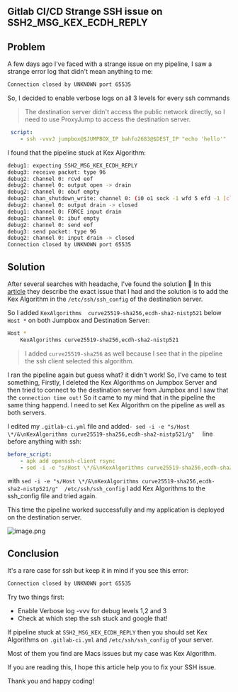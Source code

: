 ## Gitlab CI/CD Strange SSH issue on SSH2_MSG_KEX_ECDH_REPLY

## Problem

A few days  ago I've faced with a strange issue on my pipeline, I saw a strange error log that didn't mean anything to me:


```bash
Connection closed by UNKNOWN port 65535
``` 
So, I decided to enable verbose logs on all 3 levels for every ssh commands
> The destination server didn't access the public network directly, so I need to use ProxyJump to access the destination server.

```yaml
 script:
    - ssh -vvvJ jumpbox@$JUMPBOX_IP bahfo2683@$DEST_IP "echo 'hello'"
```

I found that the pipeline stuck at Kex Algorithm:
```bash
debug1: expecting SSH2_MSG_KEX_ECDH_REPLY
debug3: receive packet: type 96
debug2: channel 0: rcvd eof
debug2: channel 0: output open -> drain
debug2: channel 0: obuf empty
debug2: chan_shutdown_write: channel 0: (i0 o1 sock -1 wfd 5 efd -1 [closed])
debug2: channel 0: output drain -> closed
debug1: channel 0: FORCE input drain
debug2: channel 0: ibuf empty
debug2: channel 0: send eof
debug3: send packet: type 96
debug2: channel 0: input drain -> closed
Connection closed by UNKNOWN port 65535
```

## Solution

After several searches with headache, I've found the solution 🎉
In this [article](https://www.seei.biz/ssh-fails-to-connect-with-debug1-expecting-ssh2_msg_kex_ecdh_reply/) they describe the exact issue that I had and the solution is to add the Kex Algorithm in the `/etc/ssh/ssh_config` of the destination server.

So I added `KexAlgorithms  curve25519-sha256,ecdh-sha2-nistp521` below `Host *` on both Jumpbox and Destination Server:
```bash
Host *
    KexAlgorithms curve25519-sha256,ecdh-sha2-nistp521

```
> I added  `curve25519-sha256` as well because I see that in the pipeline the ssh client selected this algorithm.

I ran the pipeline again but guess what? it didn't work!
So, I've came to test something, Firstly, I deleted the Kex Algorithms on Jumpbox Server and then tried to connect to the destination server from Jumpbox and I saw that the `connection time out!` So it came to my mind that in the pipeline the same thing happend. I need to set Kex Algorithm on the pipeline as well as both servers.

I edited my `.gitlab-ci.yml` file and added`- sed -i -e "s/Host \*/&\nKexAlgorithms curve25519-sha256,ecdh-sha2-nistp521/g"  ` line before anything with ssh:
```yaml
before_script:
    - apk add openssh-client rsync
    - sed -i -e "s/Host \*/&\nKexAlgorithms curve25519-sha256,ecdh-sha2-nistp521/g"  /etc/ssh/ssh_config
```
with `sed -i -e "s/Host \*/&\nKexAlgorithms curve25519-sha256,ecdh-sha2-nistp521/g"  /etc/ssh/ssh_config` I add Kex Algorithms to the ssh_config file and tried again.

This time the pipeline worked successfully and my application is deployed on the destination server.


![image.png](https://cdn.hashnode.com/res/hashnode/image/upload/v1647247807785/HE-WGdQth.png)

## Conclusion
It's a rare case for ssh but keep it in mind if you see this error:

```bash
Connection closed by UNKNOWN port 65535
``` 

Try two things first:

- Enable Verbose log -vvv for debug levels 1,2 and 3 
- Check at which step the ssh stuck and google that!

If pipeline stuck at `SSH2_MSG_KEX_ECDH_REPLY`
then you should set Kex Algorithms on `.gitlab-ci.yml` and `/etc/ssh/ssh_config` of your server.

Most of them you find are Macs issues but my case was Kex Algorithm.


If you are reading this, I hope this article help you to fix your SSH issue.

Thank you and happy coding!
